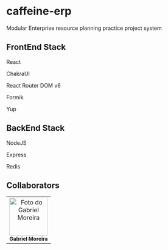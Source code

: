 # caffeine-erp

Modular Enterprise resource planning practice project system

## FrontEnd Stack

React

ChakraUI

React Router DOM v6

Formik

Yup

## BackEnd Stack

NodeJS

Express

Redis

## Collaborators

<table>
    <tr>
        <td align="center">
        <a href="#">
            <img src="https://avatars.githubusercontent.com/u/79814036?v=4" width="100px;" alt="Foto do Gabriel Moreira"/><br>
            <a href="https://github.com/CaffeineIssues/">
                <sub>
                <b>Gabriel Moreira</b>
                </sub>
            </a>
        </a>
        </td>
    </tr>
</table>

